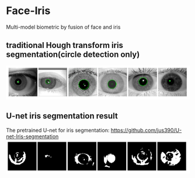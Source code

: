 # Face-Iris
Multi-model biometric by fusion of face and iris

## traditional Hough transform iris segmentation(circle detection only)
![](https://github.com/stephenkung/Face-Iris/blob/master/pics/0.PNG)

## U-net iris segmentation result
The pretrained U-net for iris segmentation: https://github.com/jus390/U-net-Iris-segmentation
![](https://github.com/stephenkung/Face-Iris/blob/master/pics/1.PNG)
